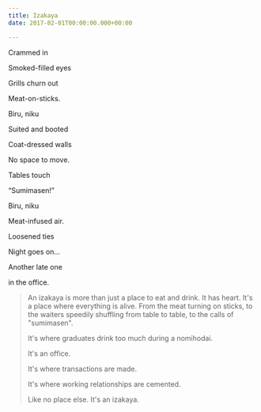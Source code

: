 ```yaml
---
title: Izakaya
date: 2017-02-01T00:00:00.000+00:00

---
```

Crammed in

Smoked-filled eyes

Grills churn out

Meat-on-sticks.

Biru, niku

Suited and booted

Coat-dressed walls

No space to move.

Tables touch

“Sumimasen!”

Biru, niku

Meat-infused air.

Loosened ties

Night goes on…

Another late one

in the office.

> An izakaya is more than just a place to eat and drink. It has heart. It's a place where everything is alive. From the meat turning on sticks, to the waiters speedily shuffling from table to table, to the calls of "sumimasen". 
>
> It's where graduates drink too much during a nomihodai. 
>
> It's an office. 
>
> It's where transactions are made. 
>
> It's where working relationships are cemented.
>
> Like no place else. It's an izakaya.